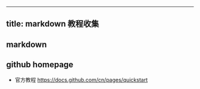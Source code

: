 
---
title: markdown 教程收集
---

## markdown

## github homepage

* 官方教程  https://docs.github.com/cn/pages/quickstart
